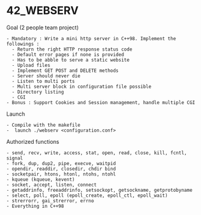 # 42_WEBSERV

Goal (2 people team project)

    - Mandatory : Write a mini http server in C++98. Implement the followings :
      - Return the right HTTP response status code
      - Default error pages if none is provided
      - Has to be abble to serve a static website
      - Upload files
      - Implement GET POST and DELETE methods
      - Server should never die
      - Listen to multi ports
      - Multi server block in configuration file possible
      - Directory listing
      - CGI
    - Bonus : Support Cookies and Session management, handle multiple CGI
    
Launch

    - Compile with the makefile
    -  launch ./webserv <configuration.conf>
    
Authorized functions

    - send, recv, write, access, stat, open, read, close, kill, fcntl, signal
    - fork, dup, dup2, pipe, execve, waitpid 
    - opendir, readdir, closedir, chdir bind
    - socketpair, htons, htonl, ntohs, ntohl
    - kqueue (kqueue, kevent)
    - socket, accept, listen, connect
    - getaddrinfo, freeaddrinfo, setsockopt, getsockname, getprotobyname
    - select, poll, epoll (epoll_create, epoll_ctl, epoll_wait)
    - strerrorr, gai_strerror, errno
    - Everything in C++98
